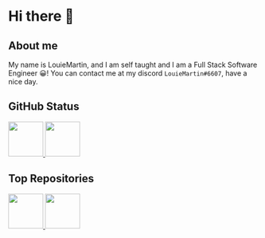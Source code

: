 # Hi there 👋

## About me

My name is LouieMartin, and I am self taught and I am a Full Stack Software Engineer 😀!
You can contact me at my discord `LouieMartin#6607`, have a nice day.

## GitHub Status

<a href="https://github.com/anuraghazra/github-readme-stats">
  <img style="height: 5em;" src="https://github-readme-stats.vercel.app/api?username=LouieMartin&show_icons=true" />
  <img style="height: 5em;" src="https://github-readme-stats.vercel.app/api/top-langs/?username=LouieMartin&layout=compact" />
</a>

## Top Repositories

<a href="https://github.com/anuraghazra/github-readme-stats">
  <img style="height: 5em;" src="https://github-readme-stats.vercel.app/api/pin/?username=LouieMartin&repo=vite-vue-template" />
  <img style="height: 5em;" src="https://github-readme-stats.vercel.app/api/pin/?username=LouieMartin&repo=type-graphql-template" />
</a>
